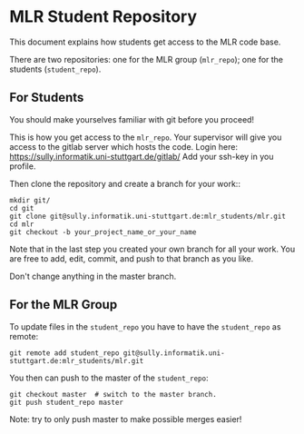 MLR Student Repository
========================

This document explains how students get access to the MLR code base.

There are two repositories: one for the MLR group (`mlr_repo`); one for the
students (`student_repo`).


For Students
------------

You should make yourselves familiar with git before you proceed!

This is how you get access to the `mlr_repo`. Your supervisor will give you
access to the gitlab server which hosts the code.
Login here: https://sully.informatik.uni-stuttgart.de/gitlab/
Add your ssh-key in you profile.

Then clone the repository and create a branch for your work::
```
mkdir git/
cd git
git clone git@sully.informatik.uni-stuttgart.de:mlr_students/mlr.git
cd mlr
git checkout -b your_project_name_or_your_name
```

Note that in the last step you created your own branch for all your work. You
are free to add, edit, commit, and push to that branch as you like.

Don't change anything in the master branch.


For the MLR Group
-----------------

To update files in the `student_repo` you have to have the `student_repo` as
remote:
```
git remote add student_repo git@sully.informatik.uni-stuttgart.de:mlr_students/mlr.git
```

You then can push to the master of the `student_repo`:
```
git checkout master  # switch to the master branch.
git push student_repo master
```

Note: try to only push master to make possible merges easier!
